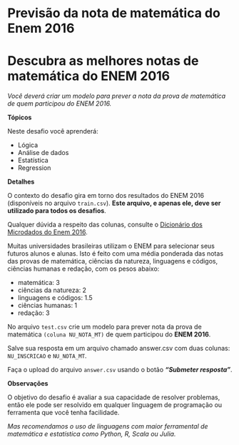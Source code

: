 # Previsão da nota de matemática do Enem 2016

# Descubra as melhores notas de matemática do ENEM 2016
_Você deverá criar um modelo para prever a nota da prova de matemática de quem participou do ENEM 2016._


**Tópicos**

Neste desafio você aprenderá:

  - Lógica
  - Análise de dados
  - Estatística
  - Regression

**Detalhes**

O contexto do desafio gira em torno dos resultados do ENEM 2016 (disponíveis no arquivo `train.csv`). **Este arquivo, e apenas ele, deve ser utilizado para todos os desafios**. 

Qualquer dúvida a respeito das colunas, consulte o [Dicionário dos Microdados do Enem 2016](https://s3-us-west-1.amazonaws.com/acceleration-assets-highway/data-science/dicionario-de-dados.zip).

Muitas universidades brasileiras utilizam o ENEM para selecionar seus futuros alunos e alunas. Isto é feito com uma média ponderada das notas das provas de matemática, ciências da natureza, linguagens e códigos, ciências humanas e redação, com os pesos abaixo:

- matemática: 3
- ciências da natureza: 2
- linguagens e códigos: 1.5
- ciências humanas: 1
- redação: 3

No arquivo `test.csv` crie um modelo para prever nota da prova de matemática `(coluna NU_NOTA_MT)` de quem participou do **ENEM 2016**.

Salve sua resposta em um arquivo chamado answer.csv com duas colunas: `NU_INSCRICAO` e `NU_NOTA_MT`.

Faça o upload do arquivo `answer.csv` usando o botão **_“Submeter resposta”_**.

**Observações**

O objetivo do desafio é avaliar a sua capacidade de resolver problemas, então ele pode ser resolvido em qualquer linguagem de programação ou ferramenta que você tenha facilidade. 

_Mas recomendamos o uso de linguagens com maior ferramental de matemática e estatística como Python, R, Scala ou Julia._
